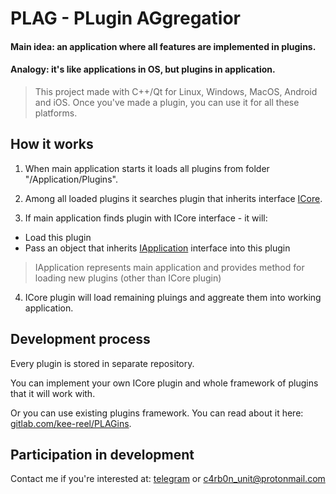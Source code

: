# PLAG - PLugin AGgregatior

#### Main idea: an application where __all__ features are implemented in plugins.

#### Analogy: it's like applications in OS, but plugins in application.

> This project made with C++/Qt for Linux, Windows, MacOS, Android and iOS.
> Once you've made a plugin, you can use it for all these platforms.

## How it works

1. When main application starts it loads all plugins from folder "/Application/Plugins".

2. Among all loaded plugins it searches plugin that inherits interface [ICore](/Application/Interfaces/icore.h). 

3. If main application finds plugin with ICore interface - it will:

* Load this plugin
* Pass an object that inherits [IApplication](/Application/Interfaces/iapplication.h) interface into this plugin

> IApplication represents main application and provides method for loading new plugins (other than ICore plugin)

4. ICore plugin will load remaining pluings and aggreate them into working application.

## Development process

Every plugin is stored in separate repository.

You can implement your own ICore plugin and whole framework of plugins that it will work with.

Or you can use existing plugins framework. You can read about it here: [gitlab.com/kee-reel/PLAGins](https://gitlab.com/kee-reel/PLAGins).

## Participation in development

Contact me if you're interested at: [telegram](https://t.me/kee_reel) or c4rb0n_unit@protonmail.com
